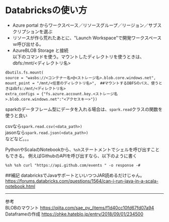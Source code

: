 # Databricksの使い方
 - Azure portal からワークスペース／リソースグループ／リージョン／サブスクリプションを選ぶ
 - リソースが作ら荒れたあとに、"Launch Workspace"で開発ワークスペースｗ呼び出せる。
 - AzureBLOB Storage と接続  
 以下のコマンドを使う。マウントしたディレクトリを使うときは、dbfs:/mnt/<ディレクトリ名>

  ```
  dbutils.fs.mount(
  source = "wasbs://<コンテナー名>@<ストレージ名>.blob.core.windows.net",
  mount_point = "/mnt/<任意のディレクトリ名>",　##マウントするDBFSのパス、使うときはdbfs:/mnt/<ディレクトリ名>
  extra_configs = {"fs.azure.account.key.<ストレージ名>.blob.core.windows.net":"<アクセスキー>"})
  ```
  
  sparkのデータフレーム型にデータを入れる場合は、`spark.read`クラスの関数を使うと良い
  
  csvなら`spark.read.csv(<data_path>)`  
  jasonなら`spark.read.json(<data_path>)`  
  などなど。。。
  
PythonやScalaのNotebookから、`%sh`ステートメントでシェルを呼び出すこともできる。
例えばGithubのAPIを呼び出すなら、以下のように書く
```
%sh %sh curl "https://api.github.com/events " -o response -#
```

##補記
databricksでJavaサポートといいつつJAR読めるだけじゃん。
https://forums.databricks.com/questions/1564/can-i-run-java-in-a-scala-notebook.html


---  
参考  
 BLOBのマウント
  https://qiita.com/sae_py_/items/f1d40cc10fd67fd07a94
 Dataframeの作成
  https://ohke.hateblo.jp/entry/2018/09/01/234500